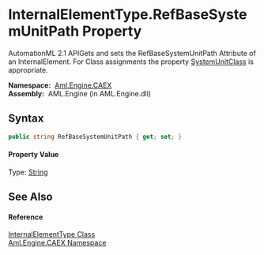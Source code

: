 InternalElementType.RefBaseSystemUnitPath Property
==================================================
AutomationML 2.1 APIGets and sets the RefBaseSystemUnitPath Attribute of an InternalElement. For Class assignments the property [SystemUnitClass][1] is appropriate.

  **Namespace:**  [Aml.Engine.CAEX][2]  
  **Assembly:**  AML.Engine (in AML.Engine.dll)

Syntax
------

```csharp
public string RefBaseSystemUnitPath { get; set; }
```

#### Property Value
Type: [String][3]

See Also
--------

#### Reference
[InternalElementType Class][4]  
[Aml.Engine.CAEX Namespace][2]  

[1]: SystemUnitClass.md
[2]: ../README.md
[3]: https://docs.microsoft.com/dotnet/api/system.string
[4]: README.md
[5]: https://www.automationml.org
[6]: ../../icons/logoShade.png